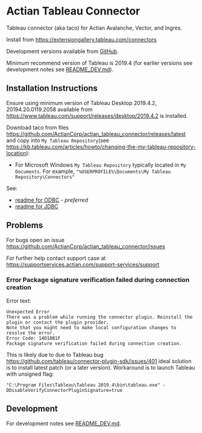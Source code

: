 # Actian Tableau Connector

Tableau connector (aka taco) for Actian Avalanche, Vector, and Ingres.

Install from https://extensiongallery.tableau.com/connectors

Development versions available from [GitHub](https://github.com/ActianCorp/actian_tableau_connector).

Minimum recommend version of Tableau is 2019.4 (for earlier versions see development notes see [README_DEV.md](README_DEV.md)).


## Installation Instructions

Ensure using minimum version of Tableau Desktop 2019.4.2, 20194.20.0119.2058
available from https://www.tableau.com/support/releases/desktop/2019.4.2 is installed.


Download taco from files https://github.com/ActianCorp/actian_tableau_connector/releases/latest and copy into  `My Tableau Repository`(see https://kb.tableau.com/articles/howto/changing-the-my-tableau-repository-location):

  * For Microsoft Windows `My Tableau Repository` typically located in `My Documents`.
    For example, `"%USERPROFILE%\Documents\My Tableau Repository\Connectors"`

See:

  * [readme for ODBC](actian_odbc/README.md) - *preferred*
  * [readme for JDBC](actian_jdbc/README.md)


## Problems

For bugs open an issue https://github.com/ActianCorp/actian_tableau_connector/issues

For further help contact support case at https://supportservices.actian.com/support-services/support

### Error Package signature verification failed during connection creation

Error text:

    Unexpected Error
    There was a problem while running the connector plugin. Reinstall the plugin or contact the plugin provider.
    Note that you might need to make local configuration changes to resolve the error.
    Error Code: 14D18B1F
    Package signature verification failed during connection creation.

This is likely due to due to Tableau bug https://github.com/tableau/connector-plugin-sdk/issues/401
ideal solution is to install latest patch (or a later version). Workaround is to launch Tableau with unsigned flag:

    "C:\Program Files\Tableau\Tableau 2019.4\bin\tableau.exe" -DDisableVerifyConnectorPluginSignature=true


## Development

For development notes see [README_DEV.md](README_DEV.md).
